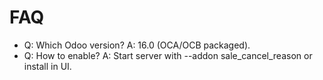 # FAQ

- Q: Which Odoo version? A: 16.0 (OCA/OCB packaged).
- Q: How to enable? A: Start server with --addon sale_cancel_reason or install in UI.
